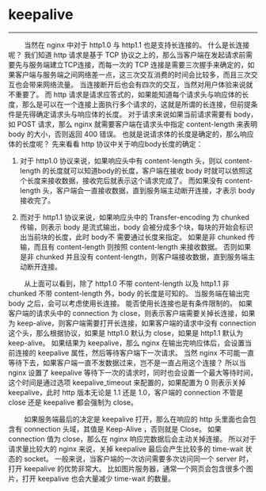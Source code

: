 # keepalive
***

&emsp;&emsp;
当然在 nginx 中对于 http1.0 与 http1.1 也是支持长连接的。
什么是长连接呢？
我们知道 http 请求是基于 TCP 协议之上的，那么当客户端在发起请求前需要先与服务端建立TCP连接，而每一次的 TCP 连接是需要三次握手来确定的，如果客户端与服务端之间网络差一点，这三次交互消费的时间会比较多，而且三次交互也会带来网络流量。
当连接断开后也会有四次的交互，当然对用户体验来说就不重要了。
而 http 请求是请求应答式的，如果能知道每个请求头与响应体的长度，那么是可以在一个连接上面执行多个请求的，这就是所谓的长连接，但前提条件是先得确定请求头与响应体的长度。
对于请求来说如果当前请求需要有 body，如 POST 请求，那么 nginx 就需要客户端在请求头中指定 content-length 来表明 body 的大小，否则返回 400 错误。
也就是说请求体的长度是确定的，那么响应体的长度呢？
先来看看 http 协议中关于响应body长度的确定：

1. 对于 http1.0 协议来说，如果响应头中有 content-length 头，则以 content-length 的长度就可以知道body的长度，客户端在接收 body 时就可以依照这个长度来接收数据，接收完后就表示这个请求完成了。
而如果没有 content-length 头，客户端会一直接收数据，直到服务端主动断开连接，才表示 body 接收完了。

2. 而对于 http1.1 协议来说，如果响应头中的 Transfer-encoding 为 chunked 传输，则表示 body 是流式输出，body 会被分成多个块，每块的开始会标识出当前块的长度，此时 body不 需要通过长度来指定。
如果是非 chunked 传输，而且有 content-length 则按照 content-length 来接收数据。
否则如果是非 chunked 并且没有 content-length，则客户端接收数据，直到服务端主动断开连接。

&emsp;&emsp;
从上面可以看到，除了 http1.0 不带 content-length 以及 http1.1 非 chunked 不带 content-length 外，body 的长度是可知的。
当服务端在输出完 body 之后，会可以考虑使用长连接。
能否使用长连接也是有条件限制的。
如果客户端的请求头中的 connection 为 close，则表示客户端需要关掉长连接，如果为 keep-alive，则客户端需要打开长连接，如果客户端的请求中没有 connection 这个头，那么根据协议，如果是 http1.0 默认为 close，如果是 http1.1 默认为keep-alive。
如果结果为 keepalive，那么 nginx 在输出完响应体后，会设置当前连接的 keepalive 属性，然后等待客户端下一次请求。
当然 nginx 不可能一直等待下去，如果客户端一直不发数据过来，岂不是一直占用这个连接？
所以当 nginx 设置了 keepalive 等待下一次的请求时，同时也会设置一个最大等待时间，这个时间是通过选项 keepalive_timeout 来配置的，如果配置为 0 则表示关掉 keepalive，此时 http 版本无论是 1.1 还是 1.0，客户端的 connection 不管是 close 还是 keepalive 都会强制为 close。

&emsp;&emsp;
如果服务端最后的决定是 keepalive 打开，那么在响应的 http 头里面也会包含有 connection 头域，其值是 Keep-Alive ，否则就是 Close。
如果 connection 值为 close，那么在 nginx 响应完数据后会主动关掉连接。
所以对于请求量比较大的 nginx 来说，关掉 keepalive 最后会产生比较多的 time-wait 状态的 socket。
一般来说，当客户端的一次访问需要多次访问同一个 server 时，打开 keepalive 的优势非常大。
比如图片服务器，通常一个网页会包含很多个图片，打开 keepalive 也会大量减少 time-wait 的数量。